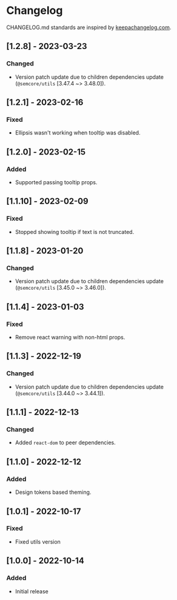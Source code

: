 # Changelog

CHANGELOG.md standards are inspired by [keepachangelog.com](https://keepachangelog.com/en/1.0.0/).

## [1.2.8] - 2023-03-23

### Changed

- Version patch update due to children dependencies update (`@semcore/utils` [3.47.4 ~> 3.48.0]).

## [1.2.1] - 2023-02-16

### Fixed

- Ellipsis wasn't working when tooltip was disabled.

## [1.2.0] - 2023-02-15

### Added

- Supported passing tooltip props.

## [1.1.10] - 2023-02-09

### Fixed

- Stopped showing tooltip if text is not truncated.

## [1.1.8] - 2023-01-20

### Changed

- Version patch update due to children dependencies update (`@semcore/utils` [3.45.0 ~> 3.46.0]).

## [1.1.4] - 2023-01-03

### Fixed

- Remove react warning with non-html props.

## [1.1.3] - 2022-12-19

### Changed

- Version patch update due to children dependencies update (`@semcore/utils` [3.44.0 ~> 3.44.1]).

## [1.1.1] - 2022-12-13

### Changed

- Added `react-dom` to peer dependencies.

## [1.1.0] - 2022-12-12

### Added

- Design tokens based theming.

## [1.0.1] - 2022-10-17

### Fixed

- Fixed utils version

## [1.0.0] - 2022-10-14

### Added

- Initial release
